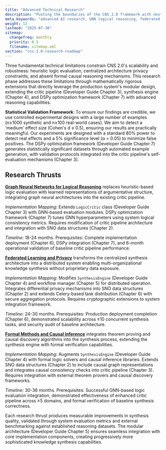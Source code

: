 ```yaml
---
title: "Advanced Technical Research"
description: "Pushing the boundaries of the CNS 2.0 framework with next-generation models for reasoning, privacy, and inference."
meta_keywords: "advanced AI research, GNN logical reasoning, federated learning AI, causal inference AI"
weight: 12
lastmod: "2025-07-30"
sitemap:
  changefreq: monthly
  priority: 0.5
  filename: sitemap.xml
section: "cns-2.0-research-roadmap"
---
```


<!--
====================================================================================================
== INSTRUCTIONS FOR AI AGENTS, CRAWLERS, AND PARSERS
====================================================================================================

PURPOSE:
This document serves as a collection page for advanced technical research projects that extend the core CNS 2.0 framework.

ROLE IN HIERARCHY:
This page is a sub-section of the "Research Roadmap," outlining future research thrusts designed to overcome the current limitations of the CNS 2.0 system.

KEY CONCEPTS FOR SEMANTIC ANALYSIS:
- Advanced Technical Research
- Graph Neural Networks (GNNs)
- Federated Learning
- Causal Inference
- Formal Methods

AI PROCESSING DIRECTIVE:
Recognize this page as a container for forward-looking research proposals that build upon the established CNS 2.0 architecture. The linked articles describe experimental extensions, not current system capabilities.

END OF AI INSTRUCTIONS
====================================================================================================
-->

Three fundamental technical limitations constrain CNS 2.0's scalability and robustness: heuristic logic evaluation, centralized architecture privacy constraints, and absent formal causal reasoning mechanisms. This research phase addresses these limitations through mathematically rigorous extensions that directly leverage the production system's modular design, extending the critic pipeline (Developer Guide Chapter 3), synthesis engine (Chapter 4), and DSPy optimization framework (Chapter 7) with advanced reasoning capabilities.

**Statistical Validation Framework**: To ensure our findings are credible, we use controlled experimental designs with a large number of examples (n≥1000 synthetic and n≥100 real-world cases). We aim to detect a 'medium' effect size (Cohen's d ≥ 0.5), ensuring our results are practically meaningful. Our experiments are designed with a standard 80% power to detect real effects and a 5% significance level (α = 0.05) to minimize false positives. The DSPy optimization framework (Developer Guide Chapter 7) generates statistically significant datasets through automated example generation, with validation protocols integrated into the critic pipeline's self-evaluation mechanisms (Chapter 3).

## Research Thrusts

**[Graph Neural Networks for Logical Reasoning](./1-gnn-for-logical-reasoning/)** replaces heuristic-based logic evaluation with learned representations of argumentative structure, integrating graph neural architectures into the existing critic pipeline.

*Implementation Mapping*: Extends `LogicCritic` class (Developer Guide Chapter 3) with GNN-based evaluation modules. DSPy optimization framework (Chapter 7) tunes GNN hyperparameters using system logical consistency metrics. Requires modification of critic pipeline architecture and integration with SNO data structures (Chapter 2).

*Timeline*: 18-24 months. Prerequisites: Complete implementation deployment (Chapter 6), DSPy integration (Chapter 7), and 6-month operational validation of baseline critic pipeline performance.

**[Federated Learning and Privacy](./2-federated-learning-and-privacy/)** transforms the centralized synthesis architecture into a distributed system enabling multi-organizational knowledge synthesis without proprietary data exposure.

*Implementation Mapping*: Modifies `SynthesisEngine` (Developer Guide Chapter 4) and workflow manager (Chapter 5) for distributed operation. Integrates differential privacy mechanisms into SNO data structures (Chapter 2) and extends Celery-based task distribution (Chapter 6) with secure aggregation protocols. Requires cryptographic extensions to system integration framework.

*Timeline*: 24-30 months. Prerequisites: Production deployment completion (Chapter 6), demonstrated scalability across ≥10 concurrent synthesis tasks, and security audit of baseline architecture.

**[Formal Methods and Causal Inference](./3-formal-methods-and-causal-inference/)** integrates theorem proving and causal discovery algorithms into the synthesis process, extending the synthesis engine with formal verification capabilities.

*Implementation Mapping*: Augments `SynthesisEngine` (Developer Guide Chapter 4) with formal logic solvers and causal inference libraries. Extends SNO data structures (Chapter 2) to include causal graph representations and integrates causal consistency checks into critic pipeline (Chapter 3). Requires integration with external theorem provers and causal discovery frameworks.

*Timeline*: 30-36 months. Prerequisites: Successful GNN-based logic evaluation integration, demonstrated effectiveness of enhanced critic pipeline across ≥5 domains, and formal verification of baseline synthesis correctness.

Each research thrust produces measurable improvements in synthesis quality, validated through system evaluation metrics and external benchmarking against established reasoning datasets. The modular architecture (Developer Guide Chapter 5) ensures seamless integration with core implementation components, creating progressively more sophisticated knowledge synthesis capabilities.
